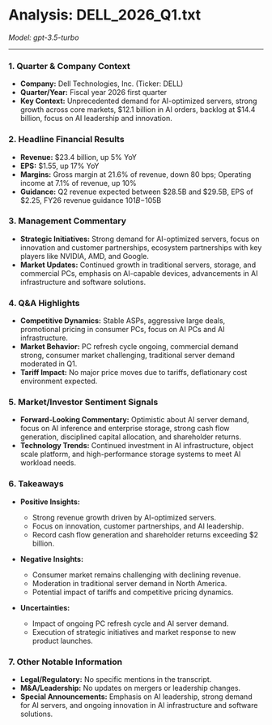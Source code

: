 # Analysis: DELL_2026_Q1.txt

*Model: gpt-3.5-turbo*

---

### 1. Quarter & Company Context
- **Company:** Dell Technologies, Inc. (Ticker: DELL)
- **Quarter/Year:** Fiscal year 2026 first quarter
- **Key Context:** Unprecedented demand for AI-optimized servers, strong growth across core markets, $12.1 billion in AI orders, backlog at $14.4 billion, focus on AI leadership and innovation.

### 2. Headline Financial Results
- **Revenue:** $23.4 billion, up 5% YoY
- **EPS:** $1.55, up 17% YoY
- **Margins:** Gross margin at 21.6% of revenue, down 80 bps; Operating income at 7.1% of revenue, up 10%
- **Guidance:** Q2 revenue expected between $28.5B and $29.5B, EPS of $2.25, FY26 revenue guidance $101B-$105B

### 3. Management Commentary
- **Strategic Initiatives:** Strong demand for AI-optimized servers, focus on innovation and customer partnerships, ecosystem partnerships with key players like NVIDIA, AMD, and Google.
- **Market Updates:** Continued growth in traditional servers, storage, and commercial PCs, emphasis on AI-capable devices, advancements in AI infrastructure and software solutions.

### 4. Q&A Highlights
- **Competitive Dynamics:** Stable ASPs, aggressive large deals, promotional pricing in consumer PCs, focus on AI PCs and AI infrastructure.
- **Market Behavior:** PC refresh cycle ongoing, commercial demand strong, consumer market challenging, traditional server demand moderated in Q1.
- **Tariff Impact:** No major price moves due to tariffs, deflationary cost environment expected.

### 5. Market/Investor Sentiment Signals
- **Forward-Looking Commentary:** Optimistic about AI server demand, focus on AI inference and enterprise storage, strong cash flow generation, disciplined capital allocation, and shareholder returns.
- **Technology Trends:** Continued investment in AI infrastructure, object scale platform, and high-performance storage systems to meet AI workload needs.

### 6. Takeaways
- **Positive Insights:**
  - Strong revenue growth driven by AI-optimized servers.
  - Focus on innovation, customer partnerships, and AI leadership.
  - Record cash flow generation and shareholder returns exceeding $2 billion.

- **Negative Insights:**
  - Consumer market remains challenging with declining revenue.
  - Moderation in traditional server demand in North America.
  - Potential impact of tariffs and competitive pricing dynamics.

- **Uncertainties:**
  - Impact of ongoing PC refresh cycle and AI server demand.
  - Execution of strategic initiatives and market response to new product launches.
  
### 7. Other Notable Information
- **Legal/Regulatory:** No specific mentions in the transcript.
- **M&A/Leadership:** No updates on mergers or leadership changes.
- **Special Announcements:** Emphasis on AI leadership, strong demand for AI servers, and ongoing innovation in AI infrastructure and software solutions.